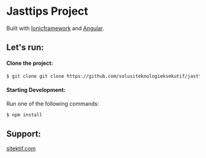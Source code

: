 # Jasttips Project
Built with [Ionicframework](https://ionicframework.com/) and [Angular](https://angular.io/). 

## Let's run:

#### Clone the project:
```bash
$ git clone git clone https://github.com/solusiteknologieksekutif/jasttips-project.git
```

#### Starting Development:

Run one of the following commands:
```bash
$ npm install
```

## Support:
<a href="https://www.sitektif.com/">sitektif.com
</a>
